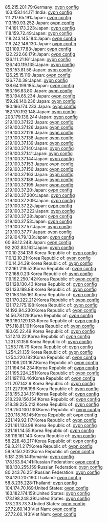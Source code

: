 85.215.201.79:Germany: [ovpn config](vpn/85_215_201_79.ovpn)  
103.158.144.171:India: [ovpn config](vpn/103_158_144_171.ovpn)  
111.217.65.191:Japan: [ovpn config](vpn/111_217_65_191.ovpn)  
113.150.93.252:Japan: [ovpn config](vpn/113_150_93_252.ovpn)  
114.191.173.223:Japan: [ovpn config](vpn/114_191_173_223.ovpn)  
118.159.72.49:Japan: [ovpn config](vpn/118_159_72_49.ovpn)  
118.243.145.184:Japan: [ovpn config](vpn/118_243_145_184.ovpn)  
119.242.146.130:Japan: [ovpn config](vpn/119_242_146_130.ovpn)  
121.109.77.83:Japan: [ovpn config](vpn/121_109_77_83.ovpn)  
122.222.66.179:Japan: [ovpn config](vpn/122_222_66_179.ovpn)  
126.111.21.161:Japan: [ovpn config](vpn/126_111_21_161.ovpn)  
126.140.119.135:Japan: [ovpn config](vpn/126_140_119_135.ovpn)  
126.153.81.58:Japan: [ovpn config](vpn/126_153_81_58.ovpn)  
126.25.15.116:Japan: [ovpn config](vpn/126_25_15_116.ovpn)  
126.77.0.38:Japan: [ovpn config](vpn/126_77_0_38.ovpn)  
138.64.199.185:Japan: [ovpn config](vpn/138_64_199_185.ovpn)  
153.156.83.80:Japan: [ovpn config](vpn/153_156_83_80.ovpn)  
153.194.65.234:Japan: [ovpn config](vpn/153_194_65_234.ovpn)  
159.28.140.236:Japan: [ovpn config](vpn/159_28_140_236.ovpn)  
180.196.174.233:Japan: [ovpn config](vpn/180_196_174_233.ovpn)  
182.170.192.148:Japan: [ovpn config](vpn/182_170_192_148.ovpn)  
203.179.136.244:Japan: [ovpn config](vpn/203_179_136_244.ovpn)  
219.100.37.122:Japan: [ovpn config](vpn/219_100_37_122.ovpn)  
219.100.37.126:Japan: [ovpn config](vpn/219_100_37_126.ovpn)  
219.100.37.129:Japan: [ovpn config](vpn/219_100_37_129.ovpn)  
219.100.37.138:Japan: [ovpn config](vpn/219_100_37_138.ovpn)  
219.100.37.139:Japan: [ovpn config](vpn/219_100_37_139.ovpn)  
219.100.37.140:Japan: [ovpn config](vpn/219_100_37_140.ovpn)  
219.100.37.141:Japan: [ovpn config](vpn/219_100_37_141.ovpn)  
219.100.37.144:Japan: [ovpn config](vpn/219_100_37_144.ovpn)  
219.100.37.153:Japan: [ovpn config](vpn/219_100_37_153.ovpn)  
219.100.37.156:Japan: [ovpn config](vpn/219_100_37_156.ovpn)  
219.100.37.163:Japan: [ovpn config](vpn/219_100_37_163.ovpn)  
219.100.37.188:Japan: [ovpn config](vpn/219_100_37_188.ovpn)  
219.100.37.195:Japan: [ovpn config](vpn/219_100_37_195.ovpn)  
219.100.37.20:Japan: [ovpn config](vpn/219_100_37_20.ovpn)  
219.100.37.200:Japan: [ovpn config](vpn/219_100_37_200.ovpn)  
219.100.37.209:Japan: [ovpn config](vpn/219_100_37_209.ovpn)  
219.100.37.22:Japan: [ovpn config](vpn/219_100_37_22.ovpn)  
219.100.37.222:Japan: [ovpn config](vpn/219_100_37_222.ovpn)  
219.100.37.28:Japan: [ovpn config](vpn/219_100_37_28.ovpn)  
219.100.37.53:Japan: [ovpn config](vpn/219_100_37_53.ovpn)  
219.100.37.57:Japan: [ovpn config](vpn/219_100_37_57.ovpn)  
219.100.37.77:Japan: [ovpn config](vpn/219_100_37_77.ovpn)  
219.104.79.133:Japan: [ovpn config](vpn/219_104_79_133.ovpn)  
60.98.12.248:Japan: [ovpn config](vpn/60_98_12_248.ovpn)  
92.202.83.162:Japan: [ovpn config](vpn/92_202_83_162.ovpn)  
110.10.234.139:Korea Republic of: [ovpn config](vpn/110_10_234_139.ovpn)  
110.12.10.21:Korea Republic of: [ovpn config](vpn/110_12_10_21.ovpn)  
110.14.24.39:Korea Republic of: [ovpn config](vpn/110_14_24_39.ovpn)  
112.161.219.52:Korea Republic of: [ovpn config](vpn/112_161_219_52.ovpn)  
112.168.0.23:Korea Republic of: [ovpn config](vpn/112_168_0_23.ovpn)  
119.192.250.142:Korea Republic of: [ovpn config](vpn/119_192_250_142.ovpn)  
121.128.130.43:Korea Republic of: [ovpn config](vpn/121_128_130_43.ovpn)  
121.133.188.88:Korea Republic of: [ovpn config](vpn/121_133_188_88.ovpn)  
121.153.155.161:Korea Republic of: [ovpn config](vpn/121_153_155_161.ovpn)  
121.170.222.212:Korea Republic of: [ovpn config](vpn/121_170_222_212.ovpn)  
121.172.175.198:Korea Republic of: [ovpn config](vpn/121_172_175_198.ovpn)  
14.192.94.230:Korea Republic of: [ovpn config](vpn/14_192_94_230.ovpn)  
14.56.78.129:Korea Republic of: [ovpn config](vpn/14_56_78_129.ovpn)  
163.180.129.133:Korea Republic of: [ovpn config](vpn/163_180_129_133.ovpn)  
175.118.81.101:Korea Republic of: [ovpn config](vpn/175_118_81_101.ovpn)  
180.65.22.49:Korea Republic of: [ovpn config](vpn/180_65_22_49.ovpn)  
1.212.13.22:Korea Republic of: [ovpn config](vpn/1_212_13_22.ovpn)  
1.231.31.156:Korea Republic of: [ovpn config](vpn/1_231_31_156.ovpn)  
1.253.176.79:Korea Republic of: [ovpn config](vpn/1_253_176_79.ovpn)  
1.254.21.135:Korea Republic of: [ovpn config](vpn/1_254_21_135.ovpn)  
1.254.220.182:Korea Republic of: [ovpn config](vpn/1_254_220_182.ovpn)  
211.106.201.167:Korea Republic of: [ovpn config](vpn/211_106_201_167.ovpn)  
211.194.54.234:Korea Republic of: [ovpn config](vpn/211_194_54_234.ovpn)  
211.195.224.251:Korea Republic of: [ovpn config](vpn/211_195_224_251.ovpn)  
211.197.113.46:Korea Republic of: [ovpn config](vpn/211_197_113_46.ovpn)  
211.207.142.9:Korea Republic of: [ovpn config](vpn/211_207_142_9.ovpn)  
211.227.196.196:Korea Republic of: [ovpn config](vpn/211_227_196_196.ovpn)  
218.155.234.151:Korea Republic of: [ovpn config](vpn/218_155_234_151.ovpn)  
218.239.156.154:Korea Republic of: [ovpn config](vpn/218_239_156_154.ovpn)  
218.39.225.212:Korea Republic of: [ovpn config](vpn/218_39_225_212.ovpn)  
219.250.100.130:Korea Republic of: [ovpn config](vpn/219_250_100_130.ovpn)  
220.118.76.145:Korea Republic of: [ovpn config](vpn/220_118_76_145.ovpn)  
221.149.92.117:Korea Republic of: [ovpn config](vpn/221_149_92_117.ovpn)  
221.161.133.98:Korea Republic of: [ovpn config](vpn/221_161_133_98.ovpn)  
221.161.14.55:Korea Republic of: [ovpn config](vpn/221_161_14_55.ovpn)  
39.119.161.140:Korea Republic of: [ovpn config](vpn/39_119_161_140.ovpn)  
58.228.48.217:Korea Republic of: [ovpn config](vpn/58_228_48_217.ovpn)  
59.3.211.217:Korea Republic of: [ovpn config](vpn/59_3_211_217.ovpn)  
59.9.150.202:Korea Republic of: [ovpn config](vpn/59_9_150_202.ovpn)  
5.181.235.14:Romania: [ovpn config](vpn/5_181_235_14.ovpn)  
178.163.94.141:Russian Federation: [ovpn config](vpn/178_163_94_141.ovpn)  
188.130.255.159:Russian Federation: [ovpn config](vpn/188_130_255_159.ovpn)  
80.243.76.251:Russian Federation: [ovpn config](vpn/80_243_76_251.ovpn)  
124.120.207.190:Thailand: [ovpn config](vpn/124_120_207_190.ovpn)  
58.8.235.228:Thailand: [ovpn config](vpn/58_8_235_228.ovpn)  
104.174.70.169:United States: [ovpn config](vpn/104_174_70_169.ovpn)  
163.182.174.159:United States: [ovpn config](vpn/163_182_174_159.ovpn)  
173.198.248.39:United States: [ovpn config](vpn/173_198_248_39.ovpn)  
173.233.73.3:United States: [ovpn config](vpn/173_233_73_3.ovpn)  
27.72.60.143:Viet Nam: [ovpn config](vpn/27_72_60_143.ovpn)  
27.72.60.143:Viet Nam: [ovpn config](vpn/27_72_60_143.ovpn)  
